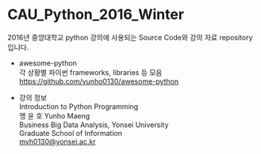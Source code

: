 # CAU_Python_2016_Winter
2016년 중앙대학교 python 강의에 사용되는 Source Code와 강의 자료 repository 입니다.   
  
- awesome-python  
각 상황별 파이썬 frameworks, libraries 등 모음  
<https://github.com/yunho0130/awesome-python>
  
  
- 강의 정보  
Introduction to Python Programming  
맹 윤 호 Yunho Maeng  
Business Big Data Analysis, Yonsei University  
Graduate School of Information   
myh0130@yonsei.ac.kr   
